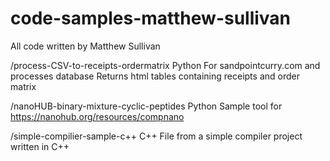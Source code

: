 # code-samples-matthew-sullivan
All code written by Matthew Sullivan

/process-CSV-to-receipts-ordermatrix 
    Python
    For sandpointcurry.com and processes database 
    Returns html tables containing receipts and order matrix

/nanoHUB-binary-mixture-cyclic-peptides
    Python
    Sample tool for https://nanohub.org/resources/compnano

/simple-compilier-sample-c++
    C++
    File from a simple compiler project written in C++ 


